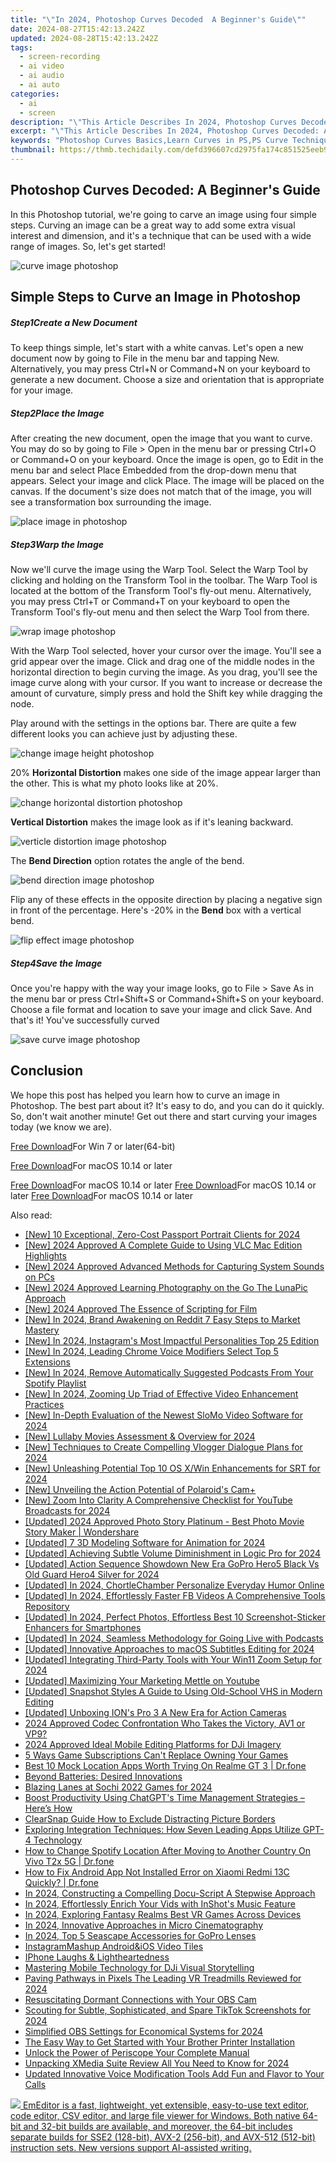 ```yaml
---
title: "\"In 2024, Photoshop Curves Decoded  A Beginner's Guide\""
date: 2024-08-27T15:42:13.242Z
updated: 2024-08-28T15:42:13.242Z
tags: 
  - screen-recording
  - ai video
  - ai audio
  - ai auto
categories: 
  - ai
  - screen
description: "\"This Article Describes In 2024, Photoshop Curves Decoded: A Beginner's Guide\""
excerpt: "\"This Article Describes In 2024, Photoshop Curves Decoded: A Beginner's Guide\""
keywords: "Photoshop Curves Basics,Learn Curves in PS,PS Curve Techniques,Understanding PS Curves,Introduction to PS Curves,Beginner's PS Curves Guide,Mastering Curves in Photo Editing"
thumbnail: https://thmb.techidaily.com/defd396607cd2975fa174c851525eeb9f0360235bf9d5ed977ea6af47a5ef4bb.jpg
---
```


## Photoshop Curves Decoded: A Beginner's Guide

In this Photoshop tutorial, we're going to carve an image using four simple steps. Curving an image can be a great way to add some extra visual interest and dimension, and it's a technique that can be used with a wide range of images. So, let's get started!

![curve image photoshop](https://images.wondershare.com/filmora/article-images/2022/09/curve-image-photoshop.jpg)

## Simple Steps to Curve an Image in Photoshop

##### Step1Create a New Document

To keep things simple, let's start with a white canvas. Let's open a new document now by going to File in the menu bar and tapping New. Alternatively, you may press Ctrl+N or Command+N on your keyboard to generate a new document. Choose a size and orientation that is appropriate for your image.

##### Step2Place the Image

After creating the new document, open the image that you want to curve. You may do so by going to File > Open in the menu bar or pressing Ctrl+O or Command+O on your keyboard. Once the image is open, go to Edit in the menu bar and select Place Embedded from the drop-down menu that appears. Select your image and click Place. The image will be placed on the canvas. If the document's size does not match that of the image, you will see a transformation box surrounding the image.

![place image in photoshop](https://images.wondershare.com/filmora/article-images/2022/09/place-image-in-photoshop.jpg)

##### Step3Warp the Image

Now we'll curve the image using the Warp Tool. Select the Warp Tool by clicking and holding on the Transform Tool in the toolbar. The Warp Tool is located at the bottom of the Transform Tool's fly-out menu. Alternatively, you may press Ctrl+T or Command+T on your keyboard to open the Transform Tool's fly-out menu and then select the Warp Tool from there.

![wrap image photoshop](https://images.wondershare.com/filmora/article-images/2022/09/wrap-image-photoshop.jpg)

With the Warp Tool selected, hover your cursor over the image. You'll see a grid appear over the image. Click and drag one of the middle nodes in the horizontal direction to begin curving the image. As you drag, you'll see the image curve along with your cursor. If you want to increase or decrease the amount of curvature, simply press and hold the Shift key while dragging the node.

Play around with the settings in the options bar. There are quite a few different looks you can achieve just by adjusting these.

![change image height photoshop](https://images.wondershare.com/filmora/article-images/2022/09/change-image-height-photoshop.jpg)

20% **Horizontal Distortion** makes one side of the image appear larger than the other. This is what my photo looks like at 20%.

![change horizontal distortion photoshop](https://images.wondershare.com/filmora/article-images/2022/09/change-horizontal-distortion-photoshop.jpg)

**Vertical Distortion** makes the image look as if it's leaning backward.

![verticle distortion image photoshop](https://images.wondershare.com/filmora/article-images/2022/09/verticle-distortion-image-photoshop.jpg)

The **Bend Direction** option rotates the angle of the bend.

![bend direction image photoshop](https://images.wondershare.com/filmora/article-images/2022/09/bend-direction-image-photoshop.jpg)

Flip any of these effects in the opposite direction by placing a negative sign in front of the percentage. Here's -20% in the **Bend** box with a vertical bend.

![flip effect image photoshop](https://images.wondershare.com/filmora/article-images/2022/09/flip-effect-image-photoshop.jpg)

##### Step4Save the Image

Once you're happy with the way your image looks, go to File > Save As in the menu bar or press Ctrl+Shift+S or Command+Shift+S on your keyboard. Choose a file format and location to save your image and click Save. And that's it! You've successfully curved

![save curve image photoshop](https://images.wondershare.com/filmora/article-images/2022/09/save-curve-image-photoshop.jpg)

## Conclusion

We hope this post has helped you learn how to curve an image in Photoshop. The best part about it? It's easy to do, and you can do it quickly. So, don't wait another minute! Get out there and start curving your images today (we know we are).

[Free Download](https://tools.techidaily.com/wondershare/filmora/download/)For Win 7 or later(64-bit)

[Free Download](https://tools.techidaily.com/wondershare/filmora/download/)For macOS 10.14 or later

[Free Download](https://tools.techidaily.com/wondershare/filmora/download/)For macOS 10.14 or later [Free Download](https://tools.techidaily.com/wondershare/filmora/download/)For macOS 10.14 or later [Free Download](https://tools.techidaily.com/wondershare/filmora/download/)For macOS 10.14 or later

<ins class="adsbygoogle"
     style="display:block"
     data-ad-format="autorelaxed"
     data-ad-client="ca-pub-7571918770474297"
     data-ad-slot="1223367746"></ins>

<ins class="adsbygoogle"
     style="display:block"
     data-ad-format="autorelaxed"
     data-ad-client="ca-pub-7571918770474297"
     data-ad-slot="1223367746"></ins>



<ins class="adsbygoogle"
     style="display:block"
     data-ad-client="ca-pub-7571918770474297"
     data-ad-slot="8358498916"
     data-ad-format="auto"
     data-full-width-responsive="true"></ins>


<span class="atpl-alsoreadstyle">Also read:</span>
<div><ul>
<li><a href="https://fox-hovers.techidaily.com/new-10-exceptional-zero-cost-passport-portrait-clients-for-2024/"><u>[New] 10 Exceptional, Zero-Cost Passport Portrait Clients for 2024</u></a></li>
<li><a href="https://fox-hovers.techidaily.com/new-2024-approved-a-complete-guide-to-using-vlc-mac-edition-highlights/"><u>[New] 2024 Approved  A Complete Guide to Using VLC  Mac Edition Highlights</u></a></li>
<li><a href="https://video-capture.techidaily.com/new-2024-approved-advanced-methods-for-capturing-system-sounds-on-pcs/"><u>[New] 2024 Approved  Advanced Methods for Capturing System Sounds on PCs</u></a></li>
<li><a href="https://fox-hovers.techidaily.com/new-2024-approved-learning-photography-on-the-go-the-lunapic-approach/"><u>[New] 2024 Approved  Learning Photography on the Go  The LunaPic Approach</u></a></li>
<li><a href="https://fox-hovers.techidaily.com/new-2024-approved-the-essence-of-scripting-for-film/"><u>[New] 2024 Approved  The Essence of Scripting for Film</u></a></li>
<li><a href="https://fox-hovers.techidaily.com/new-in-2024-brand-awakening-on-reddit-7-easy-steps-to-market-mastery/"><u>[New] In 2024, Brand Awakening on Reddit  7 Easy Steps to Market Mastery</u></a></li>
<li><a href="https://instagram-videos.techidaily.com/new-in-2024-instagrams-most-impactful-personalities-top-25-edition/"><u>[New] In 2024, Instagram's Most Impactful Personalities  Top 25 Edition</u></a></li>
<li><a href="https://fox-hovers.techidaily.com/new-in-2024-leading-chrome-voice-modifiers-select-top-5-extensions/"><u>[New] In 2024, Leading Chrome Voice Modifiers  Select Top 5 Extensions</u></a></li>
<li><a href="https://fox-hovers.techidaily.com/new-in-2024-remove-automatically-suggested-podcasts-from-your-spotify-playlist/"><u>[New] In 2024, Remove Automatically Suggested Podcasts From Your Spotify Playlist</u></a></li>
<li><a href="https://fox-hovers.techidaily.com/new-in-2024-zooming-up-triad-of-effective-video-enhancement-practices/"><u>[New] In 2024, Zooming Up  Triad of Effective Video Enhancement Practices</u></a></li>
<li><a href="https://vp-tips.techidaily.com/new-in-depth-evaluation-of-the-newest-slomo-video-software-for-2024/"><u>[New] In-Depth Evaluation of the Newest SloMo Video Software for 2024</u></a></li>
<li><a href="https://fox-hovers.techidaily.com/new-lullaby-movies-assessment-and-overview-for-2024/"><u>[New] Lullaby Movies Assessment & Overview for 2024</u></a></li>
<li><a href="https://fox-hovers.techidaily.com/new-techniques-to-create-compelling-vlogger-dialogue-plans-for-2024/"><u>[New] Techniques to Create Compelling Vlogger Dialogue Plans for 2024</u></a></li>
<li><a href="https://fox-hovers.techidaily.com/new-unleashing-potential-top-10-os-xwin-enhancements-for-srt-for-2024/"><u>[New] Unleashing Potential  Top 10 OS X/Win Enhancements for SRT for 2024</u></a></li>
<li><a href="https://fox-hovers.techidaily.com/new-unveiling-the-action-potential-of-polaroids-camplus/"><u>[New] Unveiling the Action Potential of Polaroid's Cam+</u></a></li>
<li><a href="https://fox-hovers.techidaily.com/new-zoom-into-clarity-a-comprehensive-checklist-for-youtube-broadcasts-for-2024/"><u>[New] Zoom Into Clarity  A Comprehensive Checklist for YouTube Broadcasts for 2024</u></a></li>
<li><a href="https://fox-hovers.techidaily.com/updated-2024-approved-photo-story-platinum-best-photo-movie-story-maker-wondershare/"><u>[Updated] 2024 Approved  Photo Story Platinum - Best Photo Movie Story Maker | Wondershare</u></a></li>
<li><a href="https://fox-hovers.techidaily.com/updated-7-3d-modeling-software-for-animation-for-2024/"><u>[Updated] 7 3D Modeling Software for Animation for 2024</u></a></li>
<li><a href="https://fox-hovers.techidaily.com/updated-achieving-subtle-volume-diminishment-in-logic-pro-for-2024/"><u>[Updated] Achieving Subtle Volume Diminishment in Logic Pro for 2024</u></a></li>
<li><a href="https://fox-hovers.techidaily.com/updated-action-sequence-showdown-new-era-gopro-hero5-black-vs-old-guard-hero4-silver-for-2024/"><u>[Updated] Action Sequence Showdown  New Era GoPro Hero5 Black Vs Old Guard Hero4 Silver for 2024</u></a></li>
<li><a href="https://fox-hovers.techidaily.com/updated-in-2024-chortlechamber-personalize-everyday-humor-online/"><u>[Updated] In 2024, ChortleChamber  Personalize Everyday Humor Online</u></a></li>
<li><a href="https://fox-hovers.techidaily.com/updated-in-2024-effortlessly-faster-fb-videos-a-comprehensive-tools-repository/"><u>[Updated] In 2024, Effortlessly Faster FB Videos  A Comprehensive Tools Repository</u></a></li>
<li><a href="https://fox-hovers.techidaily.com/updated-in-2024-perfect-photos-effortless-best-10-screenshot-sticker-enhancers-for-smartphones/"><u>[Updated] In 2024, Perfect Photos, Effortless  Best 10 Screenshot-Sticker Enhancers for Smartphones</u></a></li>
<li><a href="https://fox-hovers.techidaily.com/updated-in-2024-seamless-methodology-for-going-live-with-podcasts/"><u>[Updated] In 2024, Seamless Methodology for Going Live with Podcasts</u></a></li>
<li><a href="https://fox-hovers.techidaily.com/updated-innovative-approaches-to-macos-subtitles-editing-for-2024/"><u>[Updated] Innovative Approaches to macOS Subtitles Editing for 2024</u></a></li>
<li><a href="https://fox-hovers.techidaily.com/updated-integrating-third-party-tools-with-your-win11-zoom-setup-for-2024/"><u>[Updated] Integrating Third-Party Tools with Your Win11 Zoom Setup for 2024</u></a></li>
<li><a href="https://fox-hovers.techidaily.com/updated-maximizing-your-marketing-mettle-on-youtube/"><u>[Updated] Maximizing Your Marketing Mettle on Youtube</u></a></li>
<li><a href="https://extra-skills.techidaily.com/updated-snapshot-styles-a-guide-to-using-old-school-vhs-in-modern-editing/"><u>[Updated] Snapshot Styles  A Guide to Using Old-School VHS in Modern Editing</u></a></li>
<li><a href="https://fox-hovers.techidaily.com/updated-unboxing-ions-pro-3-a-new-era-for-action-cameras/"><u>[Updated] Unboxing ION's Pro 3  A New Era for Action Cameras</u></a></li>
<li><a href="https://fox-hovers.techidaily.com/2024-approved-codec-confrontation-who-takes-the-victory-av1-or-vp9/"><u>2024 Approved  Codec Confrontation  Who Takes the Victory, AV1 or VP9?</u></a></li>
<li><a href="https://fox-hovers.techidaily.com/2024-approved-ideal-mobile-editing-platforms-for-dji-imagery/"><u>2024 Approved  Ideal Mobile Editing Platforms for DJi Imagery</u></a></li>
<li><a href="https://games-able.techidaily.com/5-ways-game-subscriptions-cant-replace-owning-your-games/"><u>5 Ways Game Subscriptions Can't Replace Owning Your Games</u></a></li>
<li><a href="https://fake-location.techidaily.com/best-10-mock-location-apps-worth-trying-on-realme-gt-3-drfone-by-drfone-virtual-android/"><u>Best 10 Mock Location Apps Worth Trying On Realme GT 3 | Dr.fone</u></a></li>
<li><a href="https://games-able.techidaily.com/beyond-batteries-desired-innovations/"><u>Beyond Batteries: Desired Innovations</u></a></li>
<li><a href="https://fox-cloud.techidaily.com/blazing-lanes-at-sochi-2022-games-for-2024/"><u>Blazing Lanes at Sochi 2022 Games for 2024</u></a></li>
<li><a href="https://tech-hub.techidaily.com/boost-productivity-using-chatgpts-time-management-strategies-heres-how/"><u>Boost Productivity Using ChatGPT's Time Management Strategies – Here’s How</u></a></li>
<li><a href="https://fox-hovers.techidaily.com/clearsnap-guide-how-to-exclude-distracting-picture-borders/"><u>ClearSnap Guide  How to Exclude Distracting Picture Borders</u></a></li>
<li><a href="https://tech-revival.techidaily.com/exploring-integration-techniques-how-seven-leading-apps-utilize-gpt-4-technology/"><u>Exploring Integration Techniques: How Seven Leading Apps Utilize GPT-4 Technology</u></a></li>
<li><a href="https://fake-location.techidaily.com/how-to-change-spotify-location-after-moving-to-another-country-on-vivo-t2x-5g-drfone-by-drfone-virtual-android/"><u>How to Change Spotify Location After Moving to Another Country On Vivo T2x 5G | Dr.fone</u></a></li>
<li><a href="https://change-location.techidaily.com/how-to-fix-android-app-not-installed-error-on-xiaomi-redmi-13c-quickly-drfone-by-drfone-fix-android-problems-fix-android-problems/"><u>How to Fix Android App Not Installed Error on Xiaomi Redmi 13C Quickly? | Dr.fone</u></a></li>
<li><a href="https://fox-hovers.techidaily.com/in-2024-constructing-a-compelling-docu-script-a-stepwise-approach/"><u>In 2024, Constructing a Compelling Docu-Script  A Stepwise Approach</u></a></li>
<li><a href="https://fox-hovers.techidaily.com/in-2024-effortlessly-enrich-your-vids-with-inshots-music-feature/"><u>In 2024, Effortlessly Enrich Your Vids with InShot's Music Feature</u></a></li>
<li><a href="https://fox-friendly.techidaily.com/in-2024-exploring-fantasy-realms-best-vr-games-across-devices/"><u>In 2024, Exploring Fantasy Realms  Best VR Games Across Devices</u></a></li>
<li><a href="https://some-knowledge.techidaily.com/in-2024-innovative-approaches-in-micro-cinematography/"><u>In 2024, Innovative Approaches in Micro Cinematography</u></a></li>
<li><a href="https://fox-hovers.techidaily.com/in-2024-top-5-seascape-accessories-for-gopro-lenses/"><u>In 2024, Top 5 Seascape Accessories for GoPro Lenses</u></a></li>
<li><a href="https://instagram-video-files.techidaily.com/instagrammashup-androidandios-video-tiles/"><u>InstagramMashup  Android&iOS Video Tiles</u></a></li>
<li><a href="https://fox-hovers.techidaily.com/iphone-laughs-and-lightheartedness/"><u>IPhone Laughs & Lightheartedness</u></a></li>
<li><a href="https://fox-hovers.techidaily.com/mastering-mobile-technology-for-dji-visual-storytelling/"><u>Mastering Mobile Technology for DJi Visual Storytelling</u></a></li>
<li><a href="https://extra-skills.techidaily.com/paving-pathways-in-pixels-the-leading-vr-treadmills-reviewed-for-2024/"><u>Paving Pathways in Pixels  The Leading VR Treadmills Reviewed for 2024</u></a></li>
<li><a href="https://video-screen-grab.techidaily.com/resuscitating-dormant-connections-with-your-obs-cam/"><u>Resuscitating Dormant Connections with Your OBS Cam</u></a></li>
<li><a href="https://extra-support.techidaily.com/scouting-for-subtle-sophisticated-and-spare-tiktok-screenshots-for-2024/"><u>Scouting for Subtle, Sophisticated, and Spare TikTok Screenshots for 2024</u></a></li>
<li><a href="https://video-screen-grab.techidaily.com/simplified-obs-settings-for-economical-systems-for-2024/"><u>Simplified OBS Settings for Economical Systems for 2024</u></a></li>
<li><a href="https://techtrends.techidaily.com/the-easy-way-to-get-started-with-your-brother-printer-installation/"><u>The Easy Way to Get Started with Your Brother Printer Installation</u></a></li>
<li><a href="https://extra-lessons.techidaily.com/unlock-the-power-of-periscope-your-complete-manual/"><u>Unlock the Power of Periscope  Your Complete Manual</u></a></li>
<li><a href="https://fox-hovers.techidaily.com/unpacking-xmedia-suite-review-all-you-need-to-know-for-2024/"><u>Unpacking XMedia Suite Review  All You Need to Know for 2024</u></a></li>
<li><a href="https://audio-editing.techidaily.com/updated-innovative-voice-modification-tools-add-fun-and-flavor-to-your-calls/"><u>Updated Innovative Voice Modification Tools Add Fun and Flavor to Your Calls</u></a></li>
</ul></div>

<!-- affiliate ads begin -->
<a href="https://shop.emeditor.com/order/checkout.php?PRODS=4610657&QTY=1&AFFILIATE=108875&CART=1"><img src="https://www.emeditor.com/wp-content/uploads/2024/06/emeditor_chat_ai.png" border="0">
EmEditor is a fast, lightweight, yet extensible, easy-to-use text editor, code editor, CSV editor, and large file viewer for Windows. Both native 64-bit and 32-bit builds are available, and moreover, the 64-bit includes separate builds for SSE2 (128-bit), AVX-2 (256-bit), and AVX-512 (512-bit) instruction sets. New versions support AI-assisted writing.</a>
<!-- affiliate ads end -->